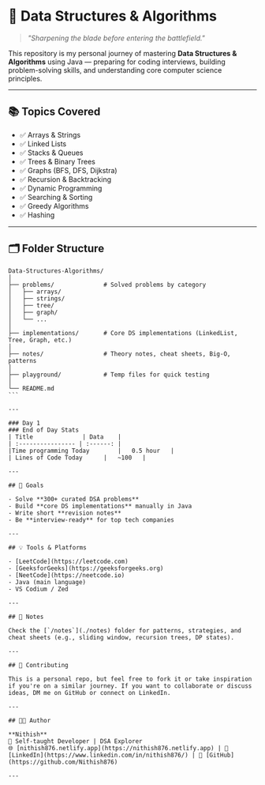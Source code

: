 # 🧠 Data Structures & Algorithms

> *"Sharpening the blade before entering the battlefield."*

This repository is my personal journey of mastering **Data Structures & Algorithms** using Java — preparing for coding interviews, building problem-solving skills, and understanding core computer science principles.

---

## 📚 Topics Covered

- ✅ Arrays & Strings
- ✅ Linked Lists
- ✅ Stacks & Queues
- ✅ Trees & Binary Trees
- ✅ Graphs (BFS, DFS, Dijkstra)
- ✅ Recursion & Backtracking
- ✅ Dynamic Programming
- ✅ Searching & Sorting
- ✅ Greedy Algorithms
- ✅ Hashing

---

## 🗂️ Folder Structure
````
Data-Structures-Algorithms/
│
├── problems/              # Solved problems by category
│   ├── arrays/
│   ├── strings/
│   ├── tree/
│   ├── graph/
│   └── ...
│
├── implementations/       # Core DS implementations (LinkedList, Tree, Graph, etc.)
│
├── notes/                 # Theory notes, cheat sheets, Big-O, patterns
│
├── playground/            # Temp files for quick testing
│
└── README.md
```

---

### Day 1
### End of Day Stats
| Title              | Data    |
| :---------------- | :------: |
|Time programming Today	       |   0.5 hour   |
| Lines of Code Today      |   ~100   | 

---

## 🎯 Goals

- Solve **300+ curated DSA problems**
- Build **core DS implementations** manually in Java
- Write short **revision notes**
- Be **interview-ready** for top tech companies

---

## 💡 Tools & Platforms

- [LeetCode](https://leetcode.com)
- [GeeksforGeeks](https://geeksforgeeks.org)
- [NeetCode](https://neetcode.io)
- Java (main language)
- VS Codium / Zed

---

## 📌 Notes

Check the [`/notes`](./notes) folder for patterns, strategies, and cheat sheets (e.g., sliding window, recursion trees, DP states).

---

## 🤝 Contributing

This is a personal repo, but feel free to fork it or take inspiration if you're on a similar journey. If you want to collaborate or discuss ideas, DM me on GitHub or connect on LinkedIn.

---

## 🧑‍💻 Author

**Nithish**
📍 Self-taught Developer | DSA Explorer
🌐 [nithish876.netlify.app](https://nithish876.netlify.app) | 💼 [LinkedIn](https://www.linkedin.com/in/nithish876/) | 🐙 [GitHub](https://github.com/Nithish876)

---
